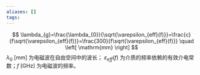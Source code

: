 ```yaml
---
aliases: []
tags:
---
```

$$
\lambda_{g}=\frac{\lambda_{0}}{\sqrt{\varepsilon_{eff}(f)}}=\frac{c}{f\sqrt{\varepsilon_{eff}(f)}}=\frac{300}{f\sqrt{\varepsilon_{eff}(f)}} \quad \left[ \mathrm{mm} \right]
$$
$\lambda_{0}~ \left[ \mathrm{mm} \right]$ 为电磁波在自由空间中的波长； $\varepsilon_{eff}(f)$ 为介质的频率依赖的有效介电常数；$f~ \left[ \mathrm{GHz} \right]$ 为电磁波的频率。
